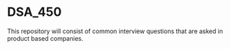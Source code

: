 # DSA_450
This repository will consist of common interview questions that are asked in product based companies.
